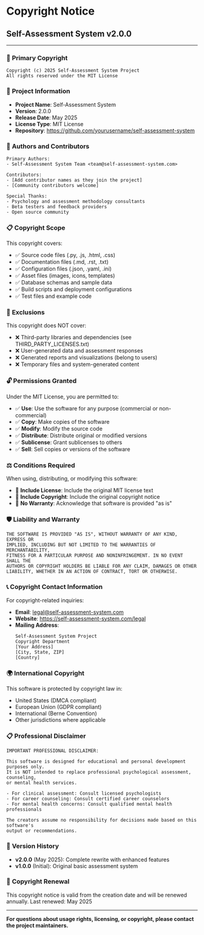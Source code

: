 # Copyright Notice

## Self-Assessment System v2.0.0

---

### 📝 **Primary Copyright**
```
Copyright (c) 2025 Self-Assessment System Project
All rights reserved under the MIT License
```

### 🏢 **Project Information**
- **Project Name**: Self-Assessment System
- **Version**: 2.0.0
- **Release Date**: May 2025
- **License Type**: MIT License
- **Repository**: https://github.com/yourusername/self-assessment-system

### 👥 **Authors and Contributors**
```
Primary Authors:
- Self-Assessment System Team <team@self-assessment-system.com>

Contributors:
- [Add contributor names as they join the project]
- [Community contributors welcome]

Special Thanks:
- Psychology and assessment methodology consultants
- Beta testers and feedback providers
- Open source community
```

### 📋 **Copyright Scope**
This copyright covers:
- ✅ Source code files (.py, .js, .html, .css)
- ✅ Documentation files (.md, .rst, .txt)
- ✅ Configuration files (.json, .yaml, .ini)
- ✅ Asset files (images, icons, templates)
- ✅ Database schemas and sample data
- ✅ Build scripts and deployment configurations
- ✅ Test files and example code

### 🚫 **Exclusions**
This copyright does NOT cover:
- ❌ Third-party libraries and dependencies (see THIRD_PARTY_LICENSES.txt)
- ❌ User-generated data and assessment responses
- ❌ Generated reports and visualizations (belong to users)
- ❌ Temporary files and system-generated content

### 🔓 **Permissions Granted**
Under the MIT License, you are permitted to:
- ✅ **Use**: Use the software for any purpose (commercial or non-commercial)
- ✅ **Copy**: Make copies of the software
- ✅ **Modify**: Modify the source code
- ✅ **Distribute**: Distribute original or modified versions
- ✅ **Sublicense**: Grant sublicenses to others
- ✅ **Sell**: Sell copies or versions of the software

### ⚖️ **Conditions Required**
When using, distributing, or modifying this software:
- 📄 **Include License**: Include the original MIT license text
- 📄 **Include Copyright**: Include the original copyright notice
- 📄 **No Warranty**: Acknowledge that software is provided "as is"

### 🛡️ **Liability and Warranty**
```
THE SOFTWARE IS PROVIDED "AS IS", WITHOUT WARRANTY OF ANY KIND, EXPRESS OR
IMPLIED, INCLUDING BUT NOT LIMITED TO THE WARRANTIES OF MERCHANTABILITY,
FITNESS FOR A PARTICULAR PURPOSE AND NONINFRINGEMENT. IN NO EVENT SHALL THE
AUTHORS OR COPYRIGHT HOLDERS BE LIABLE FOR ANY CLAIM, DAMAGES OR OTHER
LIABILITY, WHETHER IN AN ACTION OF CONTRACT, TORT OR OTHERWISE.
```

### 📞 **Copyright Contact Information**
For copyright-related inquiries:
- **Email**: legal@self-assessment-system.com
- **Website**: https://self-assessment-system.com/legal
- **Mailing Address**: 
  ```
  Self-Assessment System Project
  Copyright Department
  [Your Address]
  [City, State, ZIP]
  [Country]
  ```

### 🌍 **International Copyright**
This software is protected by copyright law in:
- United States (DMCA compliant)
- European Union (GDPR compliant)
- International (Berne Convention)
- Other jurisdictions where applicable

### 📋 **Professional Disclaimer**
```
IMPORTANT PROFESSIONAL DISCLAIMER:

This software is designed for educational and personal development purposes only.
It is NOT intended to replace professional psychological assessment, counseling,
or mental health services.

- For clinical assessment: Consult licensed psychologists
- For career counseling: Consult certified career counselors  
- For mental health concerns: Consult qualified mental health professionals

The creators assume no responsibility for decisions made based on this software's
output or recommendations.
```

### 🔄 **Version History**
- **v2.0.0** (May 2025): Complete rewrite with enhanced features
- **v1.0.0** (Initial): Original basic assessment system

### 📅 **Copyright Renewal**
This copyright notice is valid from the creation date and will be renewed annually.
Last renewed: May 2025

---

**For questions about usage rights, licensing, or copyright, please contact the project maintainers.**